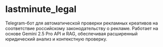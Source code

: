 # lastminute_legal
Telegram-бот для автоматической проверки рекламных креативов на соответствие российскому законодательству о рекламе. Работает на основе Gemini 2.5 Pro API и RAG, обеспечивая расширенный юридический анализ и контекстную проверку.
